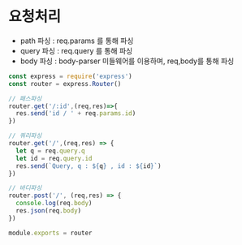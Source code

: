 # 요청처리

- path 파싱 : req.params 를 통해 파싱
- query 파싱 : req.query 를 통해 파싱
- body 파싱 : body-parser 미들웨어를 이용하며, req,body를 통해 파싱


```javascript
const express = require('express')
const router = express.Router()

// 패스파싱
router.get('/:id',(req,res)=>{
  res.send('id / ' + req.params.id)
})

// 쿼리파싱
router.get('/',(req,res) => {
  let q = req.query.q
  let id = req.query.id
  res.send(`Query, q : ${q} , id : ${id}`)
})

// 바디파싱
router.post('/', (req,res) => {
  console.log(req.body)
  res.json(req.body)
})

module.exports = router

```